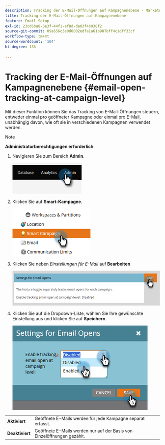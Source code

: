 ```yaml
---
description: Tracking der E-Mail-Öffnungen auf Kampagnenebene - Marketo-Dokumente - Produktdokumentation
title: Tracking der E-Mail-Öffnungen auf Kampagnenebene
feature: Email Setup
exl-id: 23cd6ba8-5e3f-44f1-af8d-da03f4b038f2
source-git-commit: 09a656c3a0d0002edfa1a61b987bff4c1dff33cf
workflow-type: tm+mt
source-wordcount: '104'
ht-degree: 13%

---
```


# Tracking der E-Mail-Öffnungen auf Kampagnenebene {#email-open-tracking-at-campaign-level}

Mit dieser Funktion können Sie das Tracking von E-Mail-Öffnungen steuern, entweder einmal pro geöffneter Kampagne oder einmal pro E-Mail, unabhängig davon, wie oft sie in verschiedenen Kampagnen verwendet werden.

>[!NOTE]
>
>**Administratorberechtigungen erforderlich**

1. Navigieren Sie zum Bereich **Admin**.

   ![](assets/email-open-tracking-at-campaign-level-1.png)

1. Klicken Sie auf **Smart-Kampagne**.

   ![](assets/email-open-tracking-at-campaign-level-2.png)

1. Klicken Sie neben _Einstellungen für E-Mail_ auf **Bearbeiten**.

   ![](assets/email-open-tracking-at-campaign-level-3.png)

1. Klicken Sie auf die Dropdown-Liste, wählen Sie Ihre gewünschte Einstellung aus und klicken Sie auf **Speichern**.

   ![](assets/email-open-tracking-at-campaign-level-4.png)

<table><tbody>
  <tr>
    <td><b>Aktiviert</b></td>
    <td>Geöffnete E-Mails werden für jede Kampagne separat erfasst.</td>
  </tr>
  <tr>
    <td><b>Deaktiviert</b></td>
    <td>Geöffnete E-Mails werden nur auf der Basis von Einzelöffnungen gezählt.</td>
  </tr>
</tbody>
</table>
